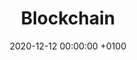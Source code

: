---
title: Blockchain
authors: [Martin Della Chiesa, François Hiault, Clément Tequi]
datePublished: 2018
date: 2020-12-12 00:00:00 +0100
category: livre
tags: [internet, réseaux]
---